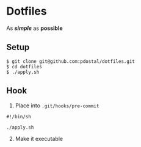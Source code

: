 # Dotfiles
As **_simple_** as **possible**

## Setup
```
$ git clone git@github.com:pdostal/dotfiles.git
$ cd dotfiles
$ ./apply.sh
```

## Hook
1) Place into `.git/hooks/pre-commit`
```
#!/bin/sh

./apply.sh

```
2) Make it executable

